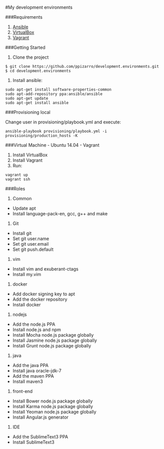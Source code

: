 #My development environments

###Requirements

1. [Ansible](http://www.ansible.com/)
1. [VirtualBox](http://www.virtualbox.org/)
1. [Vagrant](http://www.vagrantup.com/)

###Getting Started

1. Clone the project

```
$ git clone https://github.com/ppizarro/development.environments.git
$ cd development.environments
```

1. Install ansible:

```
sudo apt-get install software-properties-common
sudo apt-add-repository ppa:ansible/ansible
sudo apt-get update
sudo apt-get install ansible
```

###Provisioning local

Change user in provisioning/playbook.yml and execute:

```
ansible-playbook provisioning/playbook.yml -i provisioning/production_hosts -K 
```

###Virtual Machine - Ubuntu 14.04 - Vagrant

 1. Install VirtualBox
 1. Install Vagrant
 1. Run:

```
vagrant up
vagrant ssh
```

###Roles

 1. Common
  * Update apt
  * Install language-pack-en, gcc, g++ and make

 1. Git
  * Install git
  * Set git user.name
  * Set git user.email
  * Set git push.default
  
 1. vim
  * Install vim and exuberant-ctags
  * Install my.vim

 1. docker
  * Add docker signing key to apt
  * Add the docker repository
  * Install docker

 1. nodejs
  * Add the node.js PPA
  * Install node.js and npm
  * Install Mocha node.js package globally
  * Install Jasmine node.js package globally
  * Install Grunt node.js package globally

 1. java
  * Add the java PPA
  * Install java oracle-jdk-7
  * Add the maven PPA
  * Install maven3

 1. front-end
  * Install Bower node.js package globally
  * Install Karma node.js package globally
  * Install Yeoman node.js package globally
  * Install Angular.js generator

 1. IDE
  * Add the SublimeText3 PPA
  * Install SublimeText3
